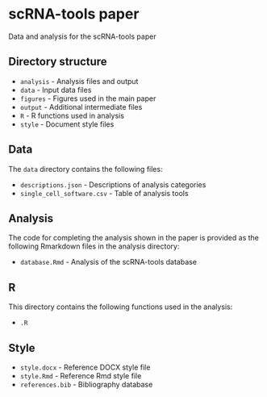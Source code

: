 scRNA-tools paper
=================

Data and analysis for the scRNA-tools paper

Directory structure
--------------------

* `analysis` - Analysis files and output
* `data` - Input data files
* `figures` - Figures used in the main paper
* `output` - Additional intermediate files
* `R` - R functions used in analysis
* `style` - Document style files

Data
----

The `data` directory contains the following files:

* `descriptions.json` - Descriptions of analysis categories
* `single_cell_software.csv` - Table of analysis tools

Analysis
--------

The code for completing the analysis shown in the paper is provided as the
following Rmarkdown files in the analysis directory:

* `database.Rmd` - Analysis of the scRNA-tools database 

R
---

This directory contains the following functions used in the analysis:

* `.R`

Style
-----

* `style.docx` - Reference DOCX style file
* `style.Rmd` - Reference Rmd style file
* `references.bib` - Bibliography database

